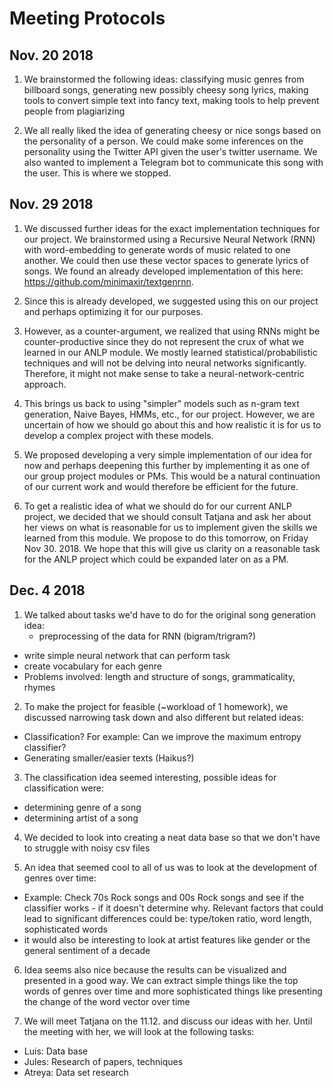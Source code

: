 # Meeting Protocols

## Nov. 20 2018

1. We brainstormed the following ideas: classifying music genres from billboard songs, generating new possibly cheesy song lyrics, making tools to convert simple text into fancy text, making tools to help prevent people from plagiarizing

2. We all really liked the idea of generating cheesy or nice songs based on the personality of a person. We could make some inferences on the personality using the Twitter API given the user's twitter username. We also wanted to implement a Telegram bot to communicate this song with the user. This is where we stopped.

## Nov. 29 2018

1. We discussed further ideas for the exact implementation techniques for our project. We brainstormed using a Recursive Neural Network (RNN) with word-embedding to generate words of music related to one another. We could then use these vector spaces to generate lyrics of songs. We found an already developed implementation of this here: https://github.com/minimaxir/textgenrnn.

2. Since this is already developed, we suggested using this on our project and perhaps optimizing it for our purposes.

3. However, as a counter-argument, we realized that using RNNs might be counter-productive since they do not represent the crux of what we learned in our ANLP module. We mostly learned statistical/probabilistic techniques and will not be delving into neural networks significantly. Therefore, it might not make sense to take a neural-network-centric approach.

4. This brings us back to using "simpler" models such as n-gram text generation, Naive Bayes, HMMs, etc., for our project. However, we are uncertain of how we should go about this and how realistic it is for us to develop a complex project with these models.

5. We proposed developing a very simple implementation of our idea for now and perhaps deepening this further by implementing it as one of our group project modules or PMs. This would be a natural continuation of our current work and would therefore be efficient for the future.

6. To get a realistic idea of what we should do for our current ANLP project, we decided that we should consult Tatjana and ask her about her views on what is reasonable for us to implement given the skills we learned from this module. We propose to do this tomorrow, on Friday Nov 30. 2018. We hope that this will give us clarity on a reasonable task for the ANLP project which could be expanded later on as a PM.


## Dec. 4 2018

1. We talked about tasks we'd have to do for the original song generation idea:
   * preprocessing of the data for RNN (bigram/trigram?)
  * write simple neural network that can perform task
  * create vocabulary for each genre
  * Problems involved: length and structure of songs, grammaticality, rhymes


2. To make the project for feasible (~workload of 1 homework), we discussed narrowing task down and also different but related ideas:
  * Classification? For example: Can we improve the maximum entropy classifier?
  * Generating smaller/easier texts (Haikus?)

3. The classification idea seemed interesting, possible ideas for classification were:
  * determining genre of a song
  * determining artist of a song

4. We decided to look into creating a neat data base so that we don't have to struggle with noisy csv files

5. An idea that seemed cool to all of us was to look at the development of genres over time:
  * Example: Check 70s Rock songs and 00s Rock songs and see if the classifier works - if it doesn't determine why. Relevant factors that could lead to significant differences could be: type/token ratio, word length, sophisticated words
  * it would also be interesting to look at artist features like gender or the general sentiment of a decade

6. Idea seems also nice because the results can be visualized and presented in a good way. We can extract simple things like the top words of genres over time and more sophisticated things like presenting the change of the word vector over time

7. We will meet Tatjana on the 11.12. and discuss our ideas with her. Until the meeting with her, we will look at the following tasks:
  * Luis: Data base
  * Jules: Research of papers, techniques
  * Atreya: Data set research


